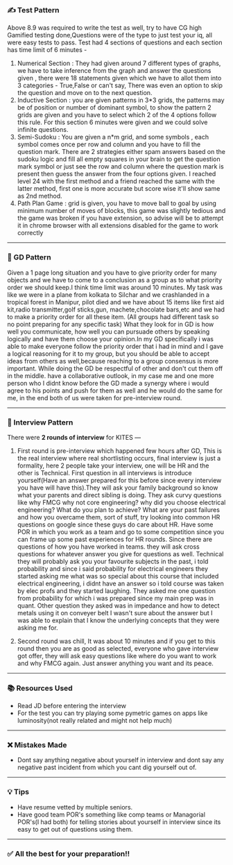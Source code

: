 ### ✍️ Test Pattern
Above 8.9 was required to write the test as well, try to have CG high
Gamified testing done,Questions were of the type to just test your iq, all were easy tests to pass.
Test had 4 sections of questions and each section has time limit of 6 minutes -
1) Numerical Section : They had given around 7 different types of graphs, we have to take inference from the graph and answer the questions given , there were 18 statements given which we have to allot them into 3 categories - True,False or can't say, There was even an option to skip the question and move on to the next question.
2) Inductive Section : you are given patterns in 3*3 grids, the patterns may be of position or number of dominant symbol, to show the pattern 2 grids are given and you have to select which 2 of the 4 options follow this rule. For this section 6 minutes were given and we could solve infinite questions. 
3) Semi-Sudoku : You are given a n*m grid, and some symbols , each symbol comes once per row and column and you have to fill the question mark. There are 2 strategies either spam answers based on the sudoku logic and fill all empty squares in your brain to get the question mark symbol or just see the row and column where the question mark is present then guess the answer from the four options given.
I reached level 24 with the first method and a friend reached the same with the latter method, first one is more accurate but score wise it'll show same as 2nd method.
4) Path Plan Game : grid is given, you have to move ball to goal by using minimum number of moves of blocks, this game was slightly tedious and the game was broken if you have extension, so advise will be to attempt it in chrome browser with all extensions disabled for the game to work correctly

---
### 👥 GD Pattern
Given a 1 page long situation and you have to give priority order for many objects and we have to come to a conclusion as a group as to what priority order we should keep.I think time limit was around 10 minutes.
My task was like we were in a plane from kolkata to Silchar and we crashlanded in a tropical forest in Manipur, pilot died and we have about 15 items like first aid kit,radio transmitter,golf sticks,gun, machete,chocolate bars,etc and we had to make a priority order for all these item.
(All groups had different task so no point preparing for any specific task) 
What they look for in GD is how well you communicate, how well you can pursuade others by speaking logically and have them choose your opinion.In my GD specifically i was able to make everyone follow the priority order that i had in mind and I gave a logical reasoning for it to my group, but you should be able to accept ideas from others as well,because reaching to a group consensus is more important.
While doing the GD be respectful of other and don't cut them off in the middle. have a collaborative outlook, in my case me and one more person who I didnt know before the GD made a synergy where i would agree to his points and push for them as well and he would do the same for me, in the end both of us were taken for pre-interview round.

---

### 👥 Interview Pattern

There were **2 rounds of interview** for KITES — 

1) First round is pre-interview which happened few hours after GD, This is the real interview where real shortlisting occurs, final interview is just a formality, here 2 people take your interview, one will be HR and the other is Technical.
   First question in all interviews is introduce yourself(Have an answer prepared for this before since every interview you have will have this).They will ask your family background so know what your parents and direct sibling is doing.
   They ask curvy questions like why FMCG why not core engineering? why did you choose electrical engineering? What do you plan to achieve? What are your past failures and how you overcame them, sort of stuff, try looking into common HR questions on google since these guys do care about HR. Have some POR in which you work as a team and go to some competition since you can frame up some past experiences for HR rounds. Since there are questions of how you have worked in teams.
   they will ask cross questions for whatever answer you give for questions as well.
   Technical they will probably ask you your favourite subjects in the past, i told probability and since i said probability for electrical engineers they started asking me what was so special about this course that included electrical engineering, i didnt have an answer so i told course was taken by elec profs and they started laughing. They asked me one question from probability for which i was prepared since my main prep was in quant. Other question they asked was in impedance and how to detect metals using it on conveyer belt I wasn't sure about the answer but I was able to explain that I know the underlying concepts that they were asking me for.
   
   
2) Second round was chill, It was about 10 minutes and if you get to this round then you are as good as selected, everyone who gave interview got offer, they will ask easy questions like where do you want to work and why FMCG again. Just answer anything you want and its peace.

---

### 📚 Resources Used

- Read JD before entering the interview
- For the test you can try playing some pymetric games on apps like luminosity(not really related and might not help much)

---

### ❌ Mistakes Made
- Dont say anything negative about yourself in interview and dont say any negative past incident from which you cant dig yourself out of.
---

### 💡 Tips
- Have resume vetted by multiple seniors.
- Have good team POR's something like comp teams or Managorial POR's(I had both) for telling stories about yourself in interview since its easy to get out of questions using them.
---

### ✅ All the best for your preparation!!

